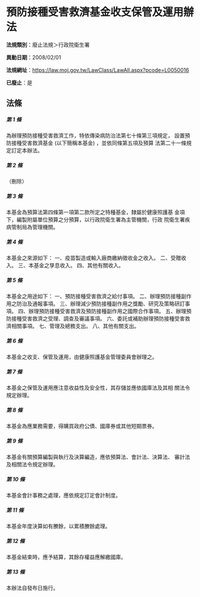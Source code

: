 # 預防接種受害救濟基金收支保管及運用辦法

**法規類別**：廢止法規＞行政院衛生署

**異動日期**：2008/02/01  

**法規網址**：https://law.moj.gov.tw/LawClass/LawAll.aspx?pcode=L0050016

**已廢止**：是



## 法條
##### 第 1 條
為辦理預防接種受害救濟工作，特依傳染病防治法第七十條第三項規定，
設置預防接種受害救濟基金 (以下簡稱本基金) ，並依同條第五項及預算
法第二十一條規定訂定本辦法。

##### 第 2 條
（刪除）

##### 第 3 條
本基金為預算法第四條第一項第二款所定之特種基金，隸屬於健康照護基
金項下，編製附屬單位預算之分預算，以行政院衛生署為主管機關，行政
院衛生署疾病管制局為管理機關。

##### 第 4 條
本基金之來源如下：
一、疫苗製造或輸入廠商繳納徵收金之收入。
二、受贈收入。
三、本基金之孳息收入。
四、其他有關收入。

##### 第 5 條
本基金之用途如下：
一、預防接種受害救濟之給付事項。
二、辦理預防接種副作用之防治及通報事項。
三、辦理減少預防接種副作用之獎勵、研究及策略研訂事項。
四、辦理預防接種受害救濟及預防接種副作用之國際合作事項。
五、辦理預防接種受害救濟之受理、調查及審議事項。
六、委託或補助辦理預防接種受害救濟相關事項。
七、管理及總務支出。
八、其他有關支出。

##### 第 6 條
本基金之收支、保管及運用，由健康照護基金管理委員會辦理之。

##### 第 7 條
本基金之保管及運用應注意收益性及安全性，其存儲並應依國庫法及其相
關法令規定辦理。

##### 第 8 條
本基金為應業務需要，得購買政府公債、國庫券或其他短期票券。

##### 第 9 條
本基金有關預算編製與執行及決算編造，應依預算法、會計法、決算法、
審計法及相關法令規定辦理。

##### 第 10 條
本基金會計事務之處理，應依規定訂定會計制度。

##### 第 11 條
本基金年度決算如有賸餘，以累積賸餘處理。

##### 第 12 條
本基金結束時，應予結算，其餘存權益應解繳國庫。

##### 第 13 條
本辦法自發布日施行。


